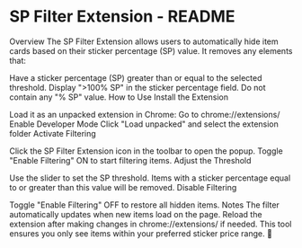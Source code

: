 # SP Filter Extension - README
Overview
The SP Filter Extension allows users to automatically hide item cards based on their sticker percentage (SP) value. It removes any <item-card> elements that:

Have a sticker percentage (SP) greater than or equal to the selected threshold.
Display ">100% SP" in the sticker percentage field.
Do not contain any "% SP" value.
How to Use
Install the Extension

Load it as an unpacked extension in Chrome:
Go to chrome://extensions/
Enable Developer Mode
Click "Load unpacked" and select the extension folder
Activate Filtering

Click the SP Filter Extension icon in the toolbar to open the popup.
Toggle "Enable Filtering" ON to start filtering items.
Adjust the Threshold

Use the slider to set the SP threshold.
Items with a sticker percentage equal to or greater than this value will be removed.
Disable Filtering

Toggle "Enable Filtering" OFF to restore all hidden items.
Notes
The filter automatically updates when new items load on the page.
Reload the extension after making changes in chrome://extensions/ if needed.
This tool ensures you only see items within your preferred sticker price range. 🚀
